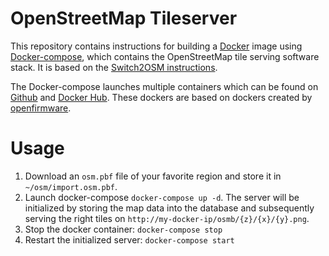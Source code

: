 # OpenStreetMap Tileserver
This repository contains instructions for building a
[Docker](https://www.docker.io/) image using [Docker-compose](https://docs.docker.com/compose/), which contains the OpenStreetMap tile
serving software stack.  It is based on the
[Switch2OSM instructions](https://switch2osm.org/serving-tiles/manually-building-a-tile-server-14-04/).

The Docker-compose launches multiple containers which can be found on [Github](https://github.com/VincentDS?tab=repositories) and [Docker Hub](https://hub.docker.com/search/?q=vincentds1&page=1&isAutomated=0&isOfficial=0&starCount=0&pullCount=0). These dockers are based on dockers created by [openfirmware](https://github.com/openfirmware).

# Usage

1. Download an `osm.pbf` file of your favorite region and store it in `~/osm/import.osm.pbf`.
2. Launch docker-compose `docker-compose up -d`. The server will be initialized by storing the map data into the database and subsequently serving the right tiles on `http://my-docker-ip/osmb/{z}/{x}/{y}.png`. 
3. Stop the docker container: `docker-compose stop`
4. Restart the initialized server: `docker-compose start`